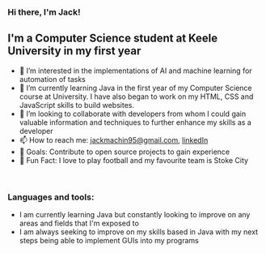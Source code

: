 ### Hi there, I'm Jack!


## I'm a Computer Science student at Keele University in my first year
- 👀 I’m interested in the implementations of AI and machine learning for automation of tasks 
- 🌱 I’m currently learning Java in the first year of my Computer Science course at University. I have also began to work on my HTML, CSS and JavaScript skills to build websites.
- 💞️ I’m looking to collaborate with developers from whom I could gain valuable information and techniques to further enhance my skills as a developer
- 📫 How to reach me: jackmachin95@gmail.com, [linkedIn]
- 🥅 Goals: Contribute to open source projects to gain experience
- 🔆 Fun Fact: I love to play football and my favourite team is Stoke City 

<br />

### Languages and tools:

- I am currently learning Java but constantly looking to improve on any areas and fields that I'm exposed to
- I am always seeking to improve on my skills based in Java with my next steps being able to implement GUIs into my programs 



<!---
jmachin95/jmachin95 is a ✨ special ✨ repository because its `README.md` (this file) appears on your GitHub profile.
You can click the Preview link to take a look at your changes.
--->

[linkedIn]: https://www.linkedin.com/in/jackmachin/
